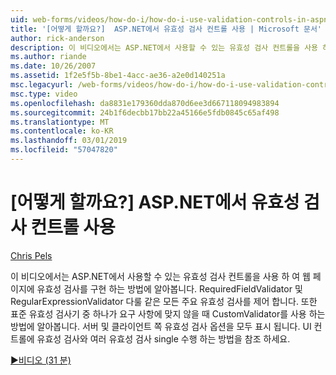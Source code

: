 ```yaml
---
uid: web-forms/videos/how-do-i/how-do-i-use-validation-controls-in-aspnet
title: '[어떻게 할까요?]  ASP.NET에서 유효성 검사 컨트롤 사용 | Microsoft 문서'
author: rick-anderson
description: 이 비디오에서는 ASP.NET에서 사용할 수 있는 유효성 검사 컨트롤을 사용 하 여 웹 페이지에 유효성 검사를 구현 하는 방법에 알아봅니다. 모든 주요 유효성 검사 등 제어 하는 중...
ms.author: riande
ms.date: 10/26/2007
ms.assetid: 1f2e5f5b-8be1-4acc-ae36-a2e0d140251a
msc.legacyurl: /web-forms/videos/how-do-i/how-do-i-use-validation-controls-in-aspnet
msc.type: video
ms.openlocfilehash: da8831e179360dda870d6ee3d667118094983894
ms.sourcegitcommit: 24b1f6decbb17bb22a45166e5fdb0845c65af498
ms.translationtype: MT
ms.contentlocale: ko-KR
ms.lasthandoff: 03/01/2019
ms.locfileid: "57047820"
---
```

<a name="how-do-i--use-validation-controls-in-aspnet"></a>[어떻게 할까요?]  ASP.NET에서 유효성 검사 컨트롤 사용
====================
[Chris Pels](https://twitter.com/chrispels)

이 비디오에서는 ASP.NET에서 사용할 수 있는 유효성 검사 컨트롤을 사용 하 여 웹 페이지에 유효성 검사를 구현 하는 방법에 알아봅니다. RequiredFieldValidator 및 RegularExpressionValidator 다룰 같은 모든 주요 유효성 검사를 제어 합니다. 또한 표준 유효성 검사기 중 하나가 요구 사항에 맞지 않을 때 CustomValidator를 사용 하는 방법에 알아봅니다. 서버 및 클라이언트 쪽 유효성 검사 옵션을 모두 표시 됩니다. UI 컨트롤에 유효성 검사와 여러 유효성 검사 single 수행 하는 방법을 참조 하세요.

[&#9654;비디오 (31 분)](https://channel9.msdn.com/Blogs/ASP-NET-Site-Videos/how-do-i-use-validation-controls-in-aspnet)

